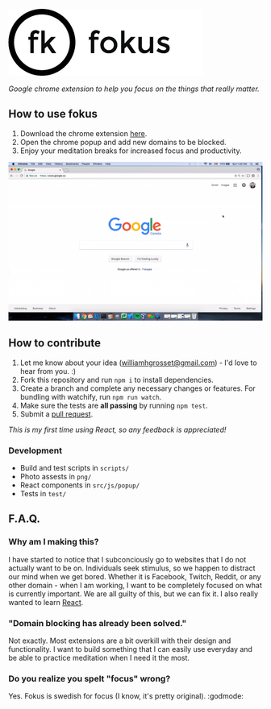 ![alt-text](https://github.com/williamgrosset/fokus/blob/master/png/fokus_title.png "fokus")  
  
*Google chrome extension to help you focus on the things that really matter.*

## How to use fokus
1. Download the chrome extension [here](https://chrome.google.com/webstore/detail/fokus/kapnmpfkldbacoamceiggkcoaepfgiea).
2. Open the chrome popup and add new domains to be blocked.
3. Enjoy your meditation breaks for increased focus and productivity.  

![](https://github.com/williamgrosset/fokus/blob/master/png/example.gif)

## How to contribute
1. Let me know about your idea (williamhgrosset@gmail.com) - I'd love to hear from you. :)
2. Fork this repository and run ```npm i``` to install dependencies.
3. Create a branch and complete any necessary changes or features. For bundling with watchify, run ```npm run watch```.
4. Make sure the tests are **all passing** by running ```npm test```.
5. Submit a [pull request](https://help.github.com/articles/creating-a-pull-request-from-a-fork/).

*This is my first time using React, so any feedback is appreciated!*

### Development
+ Build and test scripts in ```scripts/```
+ Photo assests in ```png/```
+ React components in ```src/js/popup/```
+ Tests in ```test/```

## F.A.Q.
### Why am I making this?
I have started to notice that I subconciously go to websites that I do not actually want to be on. Individuals seek stimulus, so we happen to distract our mind when we get bored. Whether it is Facebook, Twitch, Reddit, or any other domain - when I am working, I want to be completely focused on what is currently important. We are all guilty of this, but we can fix it. I also really wanted to learn [React](https://facebook.github.io/react/).

### "Domain blocking has already been solved."
Not exactly. Most extensions are a bit overkill with their design and functionality. I want to build something that I can easily use everyday and be able to practice meditation when I need it the most.

### Do you realize you spelt "focus" wrong?
Yes. Fokus is swedish for focus (I know, it's pretty original). :godmode:
